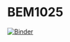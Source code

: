 # BEM1025

[![Binder](https://mybinder.org/badge_logo.svg)](https://mybinder.org/v2/gh/bestsuka/BEM1025/main)


